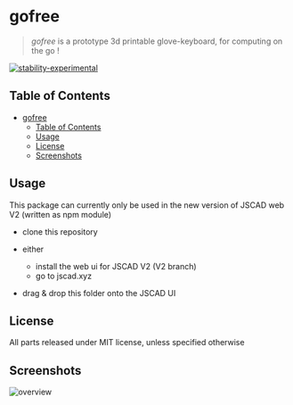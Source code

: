 # gofree

>*gofree* is a prototype 3d printable glove-keyboard, for computing on the go !
 
[![stability-experimental](https://img.shields.io/badge/stability-experimental-orange.svg)](https://github.com/emersion/stability-badges#experimental)


## Table of Contents

- [gofree](#gofree)
  - [Table of Contents](#table-of-contents)
  - [Usage](#usage)
  - [License](#license)
  - [Screenshots](#screenshots)

## Usage

This package can currently only be used in the new version of JSCAD web V2 (written as npm module)
  - clone this repository
  - either
    * install the web ui for JSCAD V2 (V2 branch)
    * go to jscad.xyz

- drag & drop this folder onto the JSCAD UI

## License

All parts released under MIT license, unless specified otherwise

## Screenshots

![overview](./docs/overview.png)

